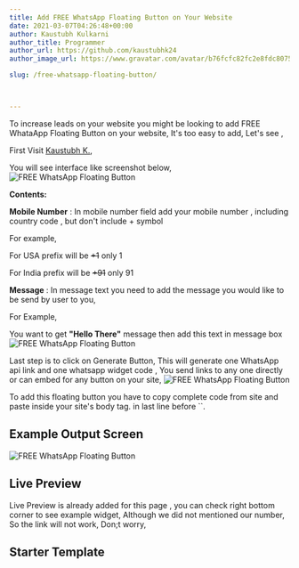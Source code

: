 ```yaml
---
title: Add FREE WhatsApp Floating Button on Your Website
date: 2021-03-07T04:26:48+00:00
author: Kaustubh Kulkarni
author_title: Programmer
author_url: https://github.com/kaustubhk24
author_image_url: https://www.gravatar.com/avatar/b76fcfc82fc2e8fdc8075636f1735f61?s=200

slug: /free-whatsapp-floating-button/



---
```

To increase leads on your website you might be looking to add FREE WhataApp Floating Button on your website, It's too easy to add, Let's see ,

First Visit [Kaustubh K.](https://blog.kaustubh.codes/qpjy),

You will see interface like screenshot below,
![FREE WhatsApp Floating Button](https://www.kaustubh.codes/imgs/wp-content/uploads/2021/03/image-8-1024x460.png) 

**Contents:**

**Mobile Number** : In mobile number field add your mobile number , including country code , but don't include + symbol

For example,

For USA prefix will be ~~+1~~ only 1

For India prefix will be ~~+91~~ only 91

**Message** : In message text you need to add the message you would like to be send by user to you,

For Example,

You want to get **"Hello There"** message then add this text in message box 
![FREE WhatsApp Floating Button](https://www.kaustubh.codes/imgs/wp-content/uploads/2021/03/image-9-1024x328.png) 

Last step is to click on Generate Button, This will generate one WhatsApp api link and one whatsapp widget code , You send links to any one directly or can embed for any button on your site, 
![FREE WhatsApp Floating Button](https://www.kaustubh.codes/imgs/wp-content/uploads/2021/03/image-10-edited.png) 

To add this floating button you have to copy complete code from site and paste inside your site's body tag. in last line before ``.

## Example Output Screen
![FREE WhatsApp Floating Button](https://www.kaustubh.codes/imgs/wp-content/uploads/2021/03/image-11-1024x539.png) 

## Live Preview

Live Preview is already added for this page , you can check right bottom corner to see example widget, Although we did not mentioned our number, So the link will not work, Don;t worry,



## Starter Template

```vb title="file.vb"


